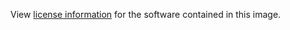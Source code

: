 View [license information](https://mariadb.com/kb/en/library/licensing-faq/) for the software contained in this image.
